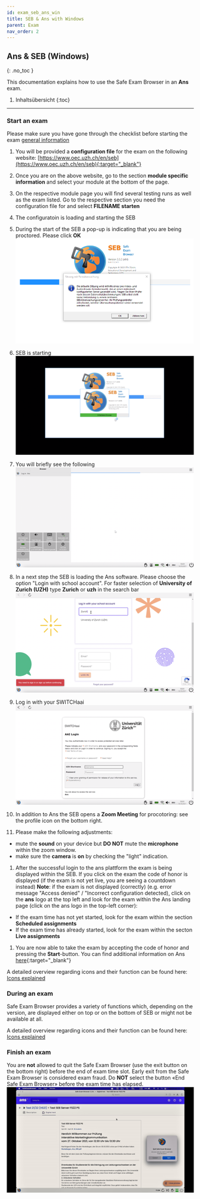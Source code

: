 ```yaml
---
id: exam_seb_ans_win
title: SEB & Ans with Windows
parent: Exam
nav_order: 2
---
```


## Ans & SEB (Windows)
{: .no_toc }

This documentation explains how to use the Safe Exam Browser in an **Ans** exam.

1. Inhaltsübersicht
{:toc}

---

### Start an exam
Please make sure you have gone through the checklist before starting the exam [general information](exam_general)

1. You will be provided a **configuration file** for the exam on the following website: [https://www.oec.uzh.ch/en/seb](https://www.oec.uzh.ch/en/seb){:target="_blank"}

1. Once you are on the above website, go to the section **module specific information** and select your module at the bottom of the page.

1. On the respective module page you will find several testing runs as well as the exam listed. Go to the respective section you need the configuration file for and select **FILENAME starten** 

1. The configuratoin is loading and starting the SEB

1. During the start of the SEB a pop-up is indicating that you are being proctored. Please click **OK**       
[![SEB-Ans-openfile](assets/pictures/exam_seb_ans_win/seb_ans_openfile.png)](assets/pictures/exam_seb_ans_win/seb_ans_openfile.png)

1. SEB is starting
[![SEB-Ans-start](assets/pictures/exam_seb_ans_win/seb_ans_start.png)](assets/pictures/exam_seb_ans_win/seb_ans_start.png)

1. You will briefly see the following
[![SEB-Ans-success](assets/pictures/exam_seb_ans_win/seb_ans_success.png)](assets/pictures/exam_seb_ans_win/seb_ans_success.png)

1. In a next step the SEB is loading the Ans software. Please choose the option "Login with school account". For faster selection of **University of Zurich (UZH)** type **Zurich** or **uzh** in the search bar
[![SEB-Ans-login](assets/pictures/exam_seb_ans_win/seb_ans_login.png)](assets/pictures/exam_seb_ans_win/seb_ans_login.png)

1. Log in with your SWITCHaai
[![SEB-Ans-AAILogin](assets/pictures/exam_seb_ans_win/seb_ans_aailogin.png)](assets/pictures/exam_seb_ans_win/seb_ans_aailogin.png)

1. In addition to Ans the SEB opens a **Zoom Meeting** for procotoring: see the profile icon on the bottom right. 

1. Please make the following adjustments:
* mute the **sound** on your device but **DO NOT** mute the **microphone** within the zoom window.
* make sure the **camera** is **on** by checking the "light" indication.

1. After the successful login to the ans plattform the exam is being displayed within the SEB. If you click on the exam the code of honor is displayed (if the exam is not yet live, you are seeing a countdown instead)
**Note**: if the exam is not displayed (correctly) (e.g. error message "Access denied" / "Incorrect configuration detected), click on the **ans** logo at the top left and look for the exam within the Ans landing page (click on the ans logo in the top-left corner): 
* If the exam time has not yet started, look for the exam within the section **Scheduled assignments**
* If the exam time has already started, look for the exam within the secton **Live assignments**

1. You are now able to take the exam by accepting the code of honor and pressing the **Start**-button. You can find additional information on Ans [here](https://uzh-oec.github.io/ans/exam-navigation-en.html){:target="_blank"}

A detailed overview regarding icons and their function can be found here:
[Icons explained](icons_explained)

### During an exam

Safe Exam Browser provides a variety of functions which, depending on the version, are displayed either on top or on the bottom of SEB or might not be available at all.

A detailed overview regarding icons and their function can be found here:
[Icons explained](icons_explained)


### Finish an exam
 
You are **not** allowed to quit the Safe Exam Browser (use the exit button on the bottom right) before the end of exam time slot. Early exit from the Safe Exam Browser is considered exam fraud. Do **NOT** select the button «End Safe Exam Browser» before the exam time has elapsed.
[![SEB-Ans-QuitBrowser](assets/pictures/exam_seb_ans_win/seb_ans_donotquit.png)](assets/pictures/exam_seb_ans_win/seb_ans_donotquit.png)

